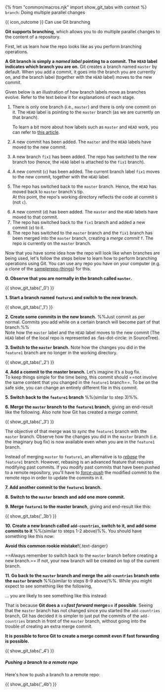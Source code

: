 {% from "common/macros.njk" import show_git_tabs with context %}
<span id="title">`branch`: Doing multiple parallel changes</span>

<span id="outcomes">{{ icon_outcome }} Can use Git branching</span>

<div id="body">

**Git supports branching**, which allows you to do multiple parallel changes to the content of a repository.

First, let us learn how the repo looks like as you perform branching operations.

**A Git branch is simply a _named label_ pointing to a commit. The `HEAD` label indicates which branch you are on.** Git creates a branch named `master` by default. When you add a commit, it goes into the branch you are currently on, and the branch label (together with the `HEAD` label) moves to the new commit.

Given below is an illustration of how branch labels move as branches evolve. Refer to the text below it for explanations of each stage.

<annotate src="{{ baseUrl }}/gitAndGithub/branch/images/branchesAsLabels1.png" height="500" alt="Sample Image">
<a-point x="2%" y="27%" label="[1]" legend="1" opacity="0"/>
<a-point x="2%" y="47%" label="[2]" legend="1" opacity="0"/>
<a-point x="35%" y="25%" label="[3]" legend="1" opacity="0"/>
<a-point x="65%" y="10%" label="[4]" legend="1" opacity="0"/>
<a-point x="85%" y="10%" label="[5]" legend="1" opacity="0"/>
</annotate>
<p/>

1. There is only one branch (i.e., `master`) and there is only one commit on it. The `HEAD` label is pointing to the `master` branch (as we are currently on that branch).
   <box type="info" seamless>

   To learn a bit more about how labels such as `master` and `HEAD` work, you can refer to [this article](https://initialcommit.com/blog/what-is-git-head).
   </box>
1. A new commit has been added. The `master` and the `HEAD` labels have moved to the new commit.
1. A new branch `fix1` has been added. The repo has switched to the new branch too (hence, the `HEAD` label is attached to the `fix1` branch).
1. A new commit (`c`) has been added. The current branch label `fix1` moves to the new commit, together with the `HEAD` label.
1. The repo has switched back to the `master` branch. Hence, the `HEAD` has moved back to `master` branch's <tooltip content="latest commit of that branch">tip</tooltip>.<br>
   At this point, the repo's working directory reflects the code at commit `b` (not `c`).

<pic src="images/branchesAsLabels2.png" width="600"/>

6. A new commit (`d`) has been added. The `master` and the `HEAD` labels have moved to that commit.
1. The repo has switched back to the `fix1` branch and added a new commit (`e`) to it.
1. The repo has switched to the `master` branch and the `fix1` branch has been merged into the `master` branch, creating a _merge commit_ `f`. The repo is currently on the `master` branch.


Now that you have some idea how the repo will look like when branches are being used, let's follow the steps below to learn how to perform branching operations using Git. You can use any repo you have on your computer (e.g. a clone of the [samplerepo-things](https://github.com/se-edu/samplerepo-things)) for this.

**0. Observe that you are normally in the branch called `master`.**

{{ show_git_tabs('_0') }}

**1. Start a branch named `feature1` and switch to the new branch.**

{{ show_git_tabs('_1') }}

**2. Create some commits in the new branch.** %%Just commit as per normal. Commits you add while on a certain branch will become part of that branch.%%<br>
Note how the `master` label and the `HEAD` label moves to the new commit (The `HEAD` label of the local repo is represented as :fas-dot-circle: in SourceTree).

**3. Switch to the `master` branch.** Note how the changes you did in the `feature1` branch are no longer in the working directory.

{{ show_git_tabs('_2') }}

**4. Add a commit to the master branch.** Let’s imagine it’s a bug fix.<br>
To keep things simple for the time being, this commit should ==not involve the same content that you changed in the `feature1` branch==. To be on the safe side, you can change an entirely different file in this commit.

<pic src="{{baseUrl}}/gitAndGithub/branch/images/sourcetree_4.png" height="100" />
<p/>

**5. Switch back to the `feature1` branch** %%(similar to step 3)%%.

**6. Merge the `master` branch to the `feature1` branch**, giving an end-result like the following. Also note how Git has created a _merge commit_.

<pic src="{{baseUrl}}/gitAndGithub/branch/images/sourcetree_5.png" height="120" />
<p/>

{{ show_git_tabs('_3') }}

The objective of that merge was to _sync_ the `feature1` branch with the `master` branch. Observe how the changes you did in the `master` branch (i.e. the imaginary bug fix) is now available even when you are in the `feature1` branch.

<box type="info" seamless>

Instead of merging `master` to `feature1`, an alternative is to [_rebase_](https://www.atlassian.com/git/tutorials/merging-vs-rebasing) the `feature1` branch. However, rebasing is an advanced feature that requires modifying past commits. If you modify past commits that have been pushed to a remote repository, you'll have to [_force-push_](https://www.datree.io/resources/git-push-force) the modified commit to the remote repo in order to update the commits in it.
</box>

**7. Add another commit to the `feature1` branch.**

**8. Switch to the `master` branch and add one more commit.**

**9. Merge `feature1` to the master branch**, giving and end-result like this:

<pic src="{{baseUrl}}/gitAndGithub/branch/images/sourcetree_6.png" height="150" />
<p/>

{{ show_git_tabs('_3b') }}

**10. Create a new branch called `add-countries`, switch to it, and add some commits to it** %%(similar to steps 1-2 above)%%. You should have something like this now:

<pic src="{{baseUrl}}/gitAndGithub/branch/images/addCountriesBranchBeforeMerging.png" height="80" />
<p/>

<box type="wrong" seamless>

**Avoid this common rookie mistake!**{.text-danger}

==Always remember to switch back to the `master` branch before creating a new branch.== If not, your new branch will be created on top of the current branch.
</box>

**11. Go back to the `master` branch and merge the `add-countries` branch onto the `master` branch** %%(similar to steps 8-9 above)%%. While you might expect to see something like the following,

<pic src="{{baseUrl}}/gitAndGithub/branch/images/addCountriesBranchNoFastForward.png" height="100" />
<p/>

... you are likely to see something like this instead:

<pic src="{{baseUrl}}/gitAndGithub/branch/images/addCountriesBranchAfterMerging.png" height="80" />
<p/>

That is because **Git does a ==_fast forward_ merge== if possible**. Seeing that the `master` branch has not changed since you started the `add-countries` branch, Git has decided it is simpler to just put the commits of the `add-countries` branch in front of the `master` branch, without going into the trouble of creating an extra merge commit.

**It is possible to force Git to create a merge commit even if fast forwarding is possible.**

{{ show_git_tabs('_4') }}

<box>

<div id="pushing-a-branch">

##### Pushing a branch to a remote repo

Here's how to push a branch to a remote repo:

{{ show_git_tabs('_4b') }}
<p/>
</div>

</box>

</div>

<div id="extras">
</div>
